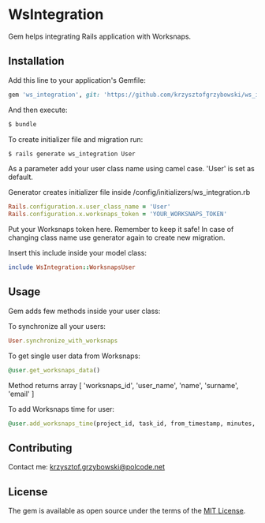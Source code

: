 # WsIntegration
Gem helps integrating Rails application with Worksnaps.

## Installation
Add this line to your application's Gemfile:

```ruby
gem 'ws_integration', git: 'https://github.com/krzysztofgrzybowski/ws_integration'
```

And then execute:
```bash
$ bundle
```

To create initializer file and migration run:
```bash
$ rails generate ws_integration User
```
As a parameter add your user class name using camel case. 'User' is set as default.

Generator creates initializer file inside /config/initializers/ws_integration.rb
```ruby
Rails.configuration.x.user_class_name = 'User'
Rails.configuration.x.worksnaps_token = 'YOUR_WORKSNAPS_TOKEN'
```
Put your Worksnaps token here. Remember to keep it safe!
In case of changing class name use generator again to create new migration.

Insert this include inside your model class:
```ruby
include WsIntegration::WorksnapsUser
```

## Usage
Gem adds few methods inside your user class:

To synchronize all your users:
```ruby
User.synchronize_with_worksnaps
```

To get single user data from Worksnaps:
```ruby
@user.get_worksnaps_data()
```
Method returns array [ 'worksnaps_id', 'user_name', 'name', 'surname', 'email' ]

To add Worksnaps time for user:
```ruby
@user.add_worksnaps_time(project_id, task_id, from_timestamp, minutes, comment)
```

## Contributing
Contact me: krzysztof.grzybowski@polcode.net

## License
The gem is available as open source under the terms of the [MIT License](http://opensource.org/licenses/MIT).
